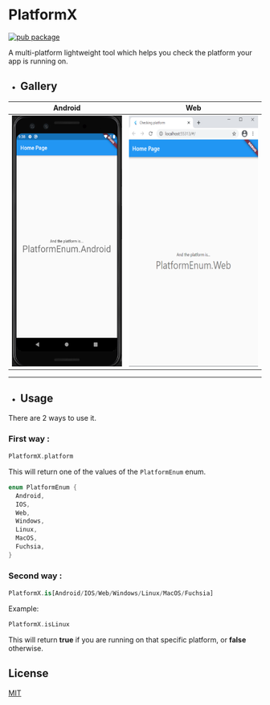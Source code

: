 # PlatformX

[![pub package](https://shields.io/pub/v/platformx.svg)](https://pub.dev/packages/platformx)

A multi-platform lightweight tool which helps you check the platform your app is running on.

- ## Gallery

|                                                                Android                                                                 |                                                                Web                                                                 |
| :------------------------------------------------------------------------------------------------------------------------------------: | :--------------------------------------------------------------------------------------------------------------------------------: |
| <img src="https://raw.githubusercontent.com/adrianflutur/platformx/main/doc/screenshots/screen_android.png" height="500" width="250"/> | <img src="https://raw.githubusercontent.com/adrianflutur/platformx/main/doc/screenshots/screen_web.png" height="500" width="300"/> |

---

- ## Usage

There are 2 ways to use it.

### **First way** :

```dart
PlatformX.platform
```

This will return one of the values of the `PlatformEnum` enum.

```dart
enum PlatformEnum {
  Android,
  IOS,
  Web,
  Windows,
  Linux,
  MacOS,
  Fuchsia,
}
```

### **Second way** :

```dart
PlatformX.is[Android/IOS/Web/Windows/Linux/MacOS/Fuchsia]
```

Example:

```dart
PlatformX.isLinux
```

This will return **true** if you are running on that specific platform, or **false** otherwise.

## License

[MIT](https://github.com/adrianflutur/platformx/blob/master/LICENSE)
